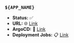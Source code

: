 ### `${APP_NAME}`
* __Status:__ :white_check_mark:
* __URL:__ :globe_with_meridians: [Link](${APP_URL})
* __ArgoCD:__ :link: [Link](https://${ARGOCD_SERVER}/applications/argocd/${APP_NAME}?view=tree&resource=)
* __Deployment Jobs:__ :clipboard: [Link](https://github.com/${REPO}/actions/runs/${RUN_ID})
